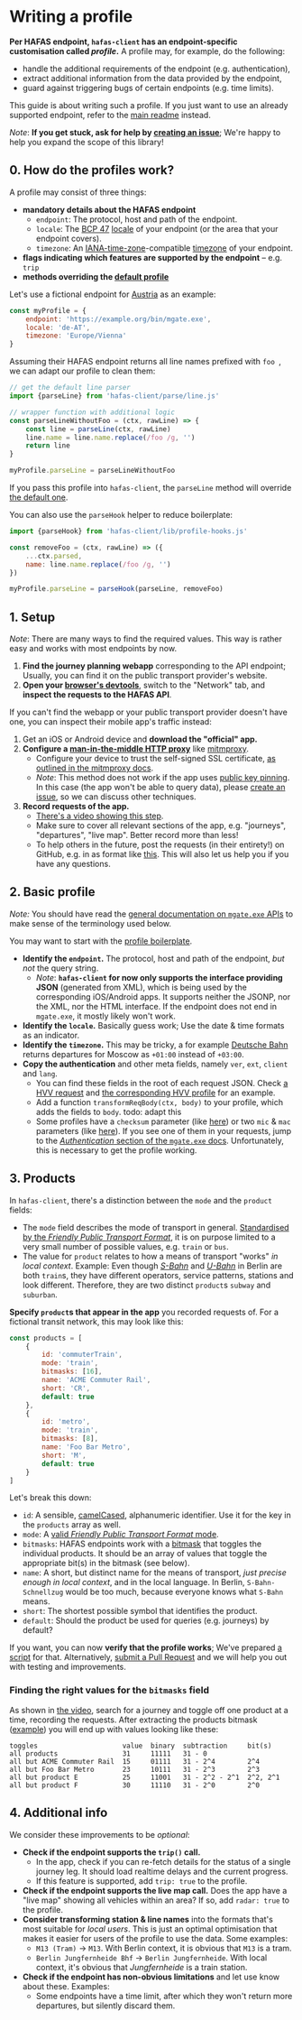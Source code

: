 # Writing a profile

**Per HAFAS endpoint, `hafas-client` has an endpoint-specific customisation called *profile*.** A profile may, for example, do the following:

- handle the additional requirements of the endpoint (e.g. authentication),
- extract additional information from the data provided by the endpoint,
- guard against triggering bugs of certain endpoints (e.g. time limits).

This guide is about writing such a profile. If you just want to use an already supported endpoint, refer to the [main readme](../readme.md) instead.

*Note*: **If you get stuck, ask for help by [creating an issue](https://github.com/public-transport/hafas-client/issues/new)**; We're happy to help you expand the scope of this library!

## 0. How do the profiles work?

A profile may consist of three things:

- **mandatory details about the HAFAS endpoint**
	- `endpoint`: The protocol, host and path of the endpoint.
	- `locale`: The [BCP 47](https://en.wikipedia.org/wiki/IETF_language_tag) [locale](https://en.wikipedia.org/wiki/Locale_(computer_software)) of your endpoint (or the area that your endpoint covers).
	- `timezone`: An [IANA-time-zone](https://www.iana.org/time-zones)-compatible [timezone](https://en.wikipedia.org/wiki/Time_zone) of your endpoint.
- **flags indicating which features are supported by the endpoint** – e.g. `trip`
- **methods overriding the [default profile](../lib/default-profile.js)**

Let's use a fictional endpoint for [Austria](https://en.wikipedia.org/wiki/Austria) as an example:

```js
const myProfile = {
	endpoint: 'https://example.org/bin/mgate.exe',
	locale: 'de-AT',
	timezone: 'Europe/Vienna'
}
```

Assuming their HAFAS endpoint returns all line names prefixed with `foo `, we can adapt our profile to clean them:

```js
// get the default line parser
import {parseLine} from 'hafas-client/parse/line.js'

// wrapper function with additional logic
const parseLineWithoutFoo = (ctx, rawLine) => {
	const line = parseLine(ctx, rawLine)
	line.name = line.name.replace(/foo /g, '')
	return line
}

myProfile.parseLine = parseLineWithoutFoo
```

If you pass this profile into `hafas-client`, the `parseLine` method will override [the default one](../parse/line.js).

You can also use the `parseHook` helper to reduce boilerplate:

```js
import {parseHook} from 'hafas-client/lib/profile-hooks.js'

const removeFoo = (ctx, rawLine) => ({
	...ctx.parsed,
	name: line.name.replace(/foo /g, '')
})

myProfile.parseLine = parseHook(parseLine, removeFoo)
```

## 1. Setup

*Note*: There are many ways to find the required values. This way is rather easy and works with most endpoints by now.

1. **Find the journey planning webapp** corresponding to the API endpoint; Usually, you can find it on the public transport provider's website.
2. **Open your [browser's devtools](https://developer.mozilla.org/en-US/docs/Learn/Common_questions/What_are_browser_developer_tools)**, switch to the "Network" tab, and **inspect the requests to the HAFAS API**.

If you can't find the webapp or your public transport provider doesn't have one, you can inspect their mobile app's traffic instead:

1. Get an iOS or Android device and **download the "official" app.**
2. **Configure a [man-in-the-middle HTTP proxy](https://docs.mitmproxy.org/stable/concepts-howmitmproxyworks/)** like [mitmproxy](https://mitmproxy.org).
	- Configure your device to trust the self-signed SSL certificate, [as outlined in the mitmproxy docs](https://docs.mitmproxy.org/stable/concepts-certificates/).
	- *Note*: This method does not work if the app uses [public key pinning](https://en.wikipedia.org/wiki/HTTP_Public_Key_Pinning). In this case (the app won't be able to query data), please [create an issue](https://github.com/public-transport/hafas-client/issues/new), so we can discuss other techniques.
3. **Record requests of the app.**
	- [There's a video showing this step](https://stuff.jannisr.de/how-to-record-hafas-requests.mp4).
	- Make sure to cover all relevant sections of the app, e.g. "journeys", "departures", "live map". Better record more than less!
	- To help others in the future, post the requests (in their entirety!) on GitHub, e.g. in as format like [this](https://gist.github.com/derhuerst/5fa86ed5aec63645e5ae37e23e555886). This will also let us help you if you have any questions.

## 2. Basic profile

*Note:* You should have read the [general documentation on `mgate.exe` APIs](hafas-mgate-api.md) to make sense of the terminology used below.

You may want to start with the [profile boilerplate](profile-boilerplate.js).

- **Identify the `endpoint`.** The protocol, host and path of the endpoint, *but not* the query string.
	- *Note*: **`hafas-client` for now only supports the interface providing JSON** (generated from XML), which is being used by the corresponding iOS/Android apps. It supports neither the JSONP, nor the XML, nor the HTML interface. If the endpoint does not end in `mgate.exe`, it mostly likely won't work.
- **Identify the `locale`.** Basically guess work; Use the date & time formats as an indicator.
- **Identify the `timezone`.** This may be tricky, a for example [Deutsche Bahn](https://en.wikipedia.org/wiki/Deutsche_Bahn) returns departures for Moscow as `+01:00` instead of `+03:00`.
- **Copy the authentication** and other meta fields, namely `ver`, `ext`, `client` and `lang`.
	- You can find these fields in the root of each request JSON. Check [a HVV request](https://gist.github.com/derhuerst/5a9d29a556b54182f9d30202f7244bfd#file-journeys-http-L11-L54) and [the corresponding HVV profile](https://github.com/public-transport/hafas-client/blob/99142acf8b156599daa69f2e1470901088827982/p/hvv/index.js#L5-L23) for an example.
	- Add a function `transformReqBody(ctx, body)` to your profile, which adds the fields to `body`. todo: adapt this
	- Some profiles have a `checksum` parameter (like [here](https://gist.github.com/derhuerst/2a735268bd82a0a6779633f15dceba33#file-journey-details-1-http-L1)) or two `mic` & `mac` parameters (like [here](https://gist.github.com/derhuerst/5fa86ed5aec63645e5ae37e23e555886#file-1-http-L1)). If you see one of them in your requests, jump to the [*Authentication* section of the `mgate.exe` docs](hafas-mgate-api.md#authentication). Unfortunately, this is necessary to get the profile working.

## 3. Products

In `hafas-client`, there's a distinction between the `mode` and the `product` fields:

- The `mode` field describes the mode of transport in general. [Standardised by the *Friendly Public Transport Format*](https://github.com/public-transport/friendly-public-transport-format/blob/3bd36faa721e85d9f5ca58fb0f38cdbedb87bbca/spec/readme.md#modes), it is on purpose limited to a very small number of possible values, e.g. `train` or `bus`.
- The value for `product` relates to how a means of transport "works" *in local context*. Example: Even though [*S-Bahn*](https://en.wikipedia.org/wiki/Berlin_S-Bahn) and [*U-Bahn*](https://en.wikipedia.org/wiki/Berlin_U-Bahn) in Berlin are both `train`s, they have different operators, service patterns, stations and look different. Therefore, they are two distinct `product`s `subway` and `suburban`.

**Specify `product`s that appear in the app** you recorded requests of. For a fictional transit network, this may look like this:

```js
const products = [
	{
		id: 'commuterTrain',
		mode: 'train',
		bitmasks: [16],
		name: 'ACME Commuter Rail',
		short: 'CR',
		default: true
	},
	{
		id: 'metro',
		mode: 'train',
		bitmasks: [8],
		name: 'Foo Bar Metro',
		short: 'M',
		default: true
	}
]
```

Let's break this down:

- `id`: A sensible, [camelCased](https://en.wikipedia.org/wiki/Camel_case#Variations_and_synonyms), alphanumeric identifier. Use it for the key in the `products` array as well.
- `mode`: A [valid *Friendly Public Transport Format* mode](https://github.com/public-transport/friendly-public-transport-format/blob/3bd36faa721e85d9f5ca58fb0f38cdbedb87bbca/spec/readme.md#modes).
- `bitmasks`: HAFAS endpoints work with a [bitmask](https://en.wikipedia.org/wiki/Mask_(computing)#Arguments_to_functions) that toggles the individual products. It should be an array of values that toggle the appropriate bit(s) in the bitmask (see below).
- `name`: A short, but distinct name for the means of transport, *just precise enough in local context*, and in the local language. In Berlin, `S-Bahn-Schnellzug` would be too much, because everyone knows what `S-Bahn` means.
- `short`: The shortest possible symbol that identifies the product.
- `default`: Should the product be used for queries (e.g. journeys) by default?

If you want, you can now **verify that the profile works**; We've prepared [a script](https://runkit.com/derhuerst/hafas-client-profile-example/0.2.1) for that. Alternatively, [submit a Pull Request](https://help.github.com/articles/creating-a-pull-request-from-a-fork/) and we will help you out with testing and improvements.

### Finding the right values for the `bitmasks` field

As shown in [the video](https://stuff.jannisr.de/how-to-record-hafas-requests.mp4), search for a journey and toggle off one product at a time, recording the requests. After extracting the products bitmask ([example](https://gist.github.com/derhuerst/193ef489f8aa50c2343f8bf1f2a22069#file-via-http-L34)) you will end up with values looking like these:

```
toggles                     value  binary  subtraction     bit(s)
all products                31     11111   31 - 0
all but ACME Commuter Rail  15     01111   31 - 2^4        2^4
all but Foo Bar Metro       23     10111   31 - 2^3        2^3
all but product E           25     11001   31 - 2^2 - 2^1  2^2, 2^1
all but product F           30     11110   31 - 2^0        2^0
```

## 4. Additional info

We consider these improvements to be *optional*:
- **Check if the endpoint supports the `trip()` call.**
	- In the app, check if you can re-fetch details for the status of a single journey leg. It should load realtime delays and the current progress.
	- If this feature is supported, add `trip: true` to the profile.
- **Check if the endpoint supports the live map call.** Does the app have a "live map" showing all vehicles within an area? If so, add `radar: true` to the profile.
-  **Consider transforming station & line names** into the formats that's most suitable for *local users*. This is just an optimal optimisation that makes it easier for users of the profile to use the data. Some examples:
	- `M13 (Tram)` -> `M13`. With Berlin context, it is obvious that `M13` is a tram.
	- `Berlin Jungfernheide Bhf` -> `Berlin Jungfernheide`. With local context, it's obvious that *Jungfernheide* is a train station.
- **Check if the endpoint has non-obvious limitations** and let use know about these. Examples:
	- Some endpoints have a time limit, after which they won't return more departures, but silently discard them.
